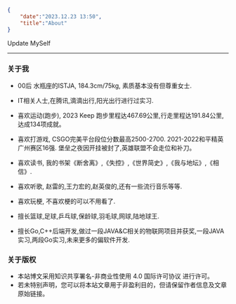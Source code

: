 <!--
 * @Descripttion:  About me 
 * @Author:  DW
 * @Date: 2023-12-23 13:47:12
 * @LastEditTime: 2023-12-23 16:28:38
-->
```json
{
    "date":"2023.12.23 13:50",
    "title":"About"
}
```

Update MySelf


---


### 关于我 

- 00后 水瓶座的ISTJA, 184.3cm/75kg, 素质基本没有但尊重女士.
- IT相关人士,在腾讯,滴滴出行,阳光出行进行过实习.

- 喜欢运动(跑步), 2023 Keep 跑步里程达467.69公里,行走里程达191.84公里,达成134项成就。
- 喜欢打游戏, CSGO完美平台段位分数最高2500-2700. 2021-2022和平精英广州赛区16强. 堡垒之夜因开挂被封了,英雄联盟不会走位和补刀。
- 喜欢读书, 我的书架《断舍离》,《失控》,《世界简史》,《我与地坛》,《相信》.
- 喜欢听歌, 赵雷的,王力宏的,赵英俊的,还有一些流行音乐等等.
- 喜欢玩梗, 不喜欢梗的可以不用看了.

- 擅长篮球,足球,乒乓球,保龄球,羽毛球,网球,陆地球王.
- 擅长Go,C++后端开发,做过一段JAVA&C相关的物联网项目并获奖,一段JAVA实习,两段Go实习,未来更多的偏软件开发.


### 关于版权

- 本站博文采用知识共享署名-非商业性使用 4.0 国际许可协议 进行许可。
- 若未特别声明，您可以将本站文章用于非盈利目的，但请保留作者信息及文章原始链接。




